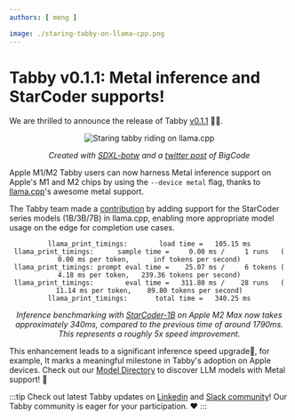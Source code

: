 ```yaml
---
authors: [ meng ]

image: ./staring-tabby-on-llama-cpp.png
---
```

# Tabby v0.1.1: Metal inference and StarCoder supports!

We are thrilled to announce the release of Tabby [v0.1.1](https://github.com/TabbyML/tabby/releases/tag/v0.1.1) 👏🏻.

<center>

![Staring tabby riding on llama.cpp](./staring-tabby-on-llama-cpp.png)

*Created with [SDXL-botw](https://huggingface.co/jbilcke-hf/sdxl-botw) and a [twitter post](https://twitter.com/BigCodeProject/status/1684600506658717712) of BigCode*

</center>

Apple M1/M2 Tabby users can now harness Metal inference support on Apple's M1 and M2 chips by using the `--device metal` flag, thanks to [llama.cpp](https://github.com/ggerganov/llama.cpp)'s awesome metal support.

The Tabby team made a [contribution](https://github.com/ggerganov/llama.cpp/pull/3187) by adding support for the StarCoder series models (1B/3B/7B) in llama.cpp, enabling more appropriate model usage on the edge for completion use cases.

<center>

```
llama_print_timings:        load time =   105.15 ms
llama_print_timings:      sample time =     0.00 ms /     1 runs   (    0.00 ms per token,      inf tokens per second)
llama_print_timings: prompt eval time =    25.07 ms /     6 tokens (    4.18 ms per token,   239.36 tokens per second)
llama_print_timings:        eval time =   311.80 ms /    28 runs   (   11.14 ms per token,    89.80 tokens per second)
llama_print_timings:       total time =   340.25 ms
```

*Inference benchmarking with [StarCoder-1B](https://huggingface.co/TabbyML/StarCoder-1B) on Apple M2 Max now takes approximately 340ms, compared to the previous time of around 1790ms. This represents a roughly 5x speed improvement.*

</center>


This enhancement leads to a significant inference speed upgrade🚀, for example, It marks a meaningful milestone in Tabby's adoption on Apple devices. Check out our [Model Directory](/docs/models) to discover LLM models with Metal support! 🎁

:::tip
Check out latest Tabby updates on [Linkedin](https://www.linkedin.com/company/tabbyml/) and [Slack community](https://join.slack.com/t/tabbycommunity/shared_invite/zt-1xeiddizp-bciR2RtFTaJ37RBxr8VxpA)! Our Tabby community is eager for your participation. ❤️ 
:::
